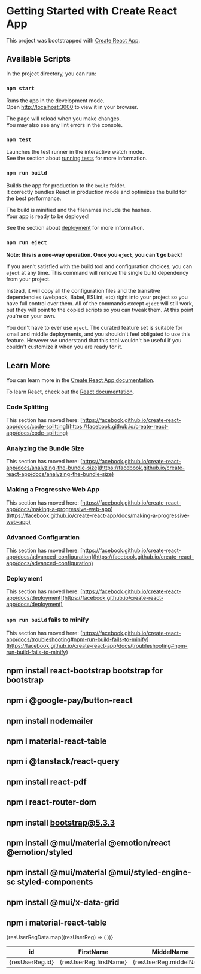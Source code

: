 # Getting Started with Create React App

This project was bootstrapped with [Create React App](https://github.com/facebook/create-react-app).

## Available Scripts

In the project directory, you can run:

### `npm start`

Runs the app in the development mode.\
Open [http://localhost:3000](http://localhost:3000) to view it in your browser.

The page will reload when you make changes.\
You may also see any lint errors in the console.

### `npm test`

Launches the test runner in the interactive watch mode.\
See the section about [running tests](https://facebook.github.io/create-react-app/docs/running-tests) for more information.

### `npm run build`

Builds the app for production to the `build` folder.\
It correctly bundles React in production mode and optimizes the build for the best performance.

The build is minified and the filenames include the hashes.\
Your app is ready to be deployed!

See the section about [deployment](https://facebook.github.io/create-react-app/docs/deployment) for more information.

### `npm run eject`

**Note: this is a one-way operation. Once you `eject`, you can't go back!**

If you aren't satisfied with the build tool and configuration choices, you can `eject` at any time. This command will remove the single build dependency from your project.

Instead, it will copy all the configuration files and the transitive dependencies (webpack, Babel, ESLint, etc) right into your project so you have full control over them. All of the commands except `eject` will still work, but they will point to the copied scripts so you can tweak them. At this point you're on your own.

You don't have to ever use `eject`. The curated feature set is suitable for small and middle deployments, and you shouldn't feel obligated to use this feature. However we understand that this tool wouldn't be useful if you couldn't customize it when you are ready for it.

## Learn More

You can learn more in the [Create React App documentation](https://facebook.github.io/create-react-app/docs/getting-started).

To learn React, check out the [React documentation](https://reactjs.org/).

### Code Splitting

This section has moved here: [https://facebook.github.io/create-react-app/docs/code-splitting](https://facebook.github.io/create-react-app/docs/code-splitting)

### Analyzing the Bundle Size

This section has moved here: [https://facebook.github.io/create-react-app/docs/analyzing-the-bundle-size](https://facebook.github.io/create-react-app/docs/analyzing-the-bundle-size)

### Making a Progressive Web App

This section has moved here: [https://facebook.github.io/create-react-app/docs/making-a-progressive-web-app](https://facebook.github.io/create-react-app/docs/making-a-progressive-web-app)

### Advanced Configuration

This section has moved here: [https://facebook.github.io/create-react-app/docs/advanced-configuration](https://facebook.github.io/create-react-app/docs/advanced-configuration)

### Deployment

This section has moved here: [https://facebook.github.io/create-react-app/docs/deployment](https://facebook.github.io/create-react-app/docs/deployment)

### `npm run build` fails to minify

This section has moved here: [https://facebook.github.io/create-react-app/docs/troubleshooting#npm-run-build-fails-to-minify](https://facebook.github.io/create-react-app/docs/troubleshooting#npm-run-build-fails-to-minify)


## npm install react-bootstrap bootstrap for bootstrap 
## npm i @google-pay/button-react
## npm install nodemailer
## npm i material-react-table
## npm i @tanstack/react-query
## npm install react-pdf
## npm i react-router-dom
## npm install bootstrap@5.3.3
## npm install @mui/material @emotion/react @emotion/styled
## npm install @mui/material @mui/styled-engine-sc styled-components
## npm install @mui/x-data-grid
## npm i material-react-table
<Table striped bordered hover>
         <thead>
            <tr>
                <th>id</th>
                <th>FirstName</th>
                <th>MiddelName</th>
                <th>LastName</th>
                <th>DateBirth</th>
                <th>Gender</th>
                <th>UserName</th>
                <th>DatePlace</th>
                <th>Email</th>
                <th>Pwd</th>
                <th>Address1</th>
                <th>MobileNo</th>
                <th>Address2</th>
                <th>City</th>
                <th>State</th>
                <th>Zip</th>
                <th>ChkValid</th>
            </tr>
         </thead>
         <tbody>
         {resUserRegData.map((resUserReg) => (
           <tr>
             <td>{resUserReg.id}</td>
            <td>{resUserReg.firstName}</td>
            <td>{resUserReg.middelName}</td>
            <td>{resUserReg.lastName}</td>
            <td>{resUserReg.dateBirth}</td>
            <td>{resUserReg.gender}</td>
            <td>{resUserReg.userName}</td>
            <td>{resUserReg.datePlace}</td>
            <td>{resUserReg.email}</td>
            <td>{resUserReg.pwd}</td>
            <td>{resUserReg.address1}</td>
            <td>{resUserReg.mobileNo}</td>
            <td>{resUserReg.address2}</td>
            <td>{resUserReg.city}</td>
            <td>{resUserReg.state}</td>
            <td>{resUserReg.zip}</td>
            <td>{resUserReg.chkValid}</td>
          </tr>
        ))}
         </tbody>
      </Table>